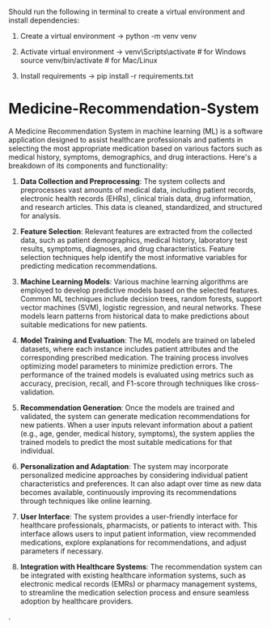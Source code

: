 ﻿Should run the following in terminal to create a virtual environment and install dependencies:

1. Create a virtual environment -> python -m venv venv

2. Activate virtual environment -> 
venv\Scripts\activate  # for Windows
source venv/bin/activate  # for Mac/Linux

3. Install requirements ->
pip install -r requirements.txt




# Medicine-Recommendation-System
A Medicine Recommendation System in machine learning (ML) is a software application designed to assist healthcare professionals and patients in selecting the most appropriate medication based on various factors such as medical history, symptoms, demographics, and drug interactions. Here's a breakdown of its components and functionality:

1. **Data Collection and Preprocessing**: The system collects and preprocesses vast amounts of medical data, including patient records, electronic health records (EHRs), clinical trials data, drug information, and research articles. This data is cleaned, standardized, and structured for analysis.

2. **Feature Selection**: Relevant features are extracted from the collected data, such as patient demographics, medical history, laboratory test results, symptoms, diagnoses, and drug characteristics. Feature selection techniques help identify the most informative variables for predicting medication recommendations.

3. **Machine Learning Models**: Various machine learning algorithms are employed to develop predictive models based on the selected features. Common ML techniques include decision trees, random forests, support vector machines (SVM), logistic regression, and neural networks. These models learn patterns from historical data to make predictions about suitable medications for new patients.

4. **Model Training and Evaluation**: The ML models are trained on labeled datasets, where each instance includes patient attributes and the corresponding prescribed medication. The training process involves optimizing model parameters to minimize prediction errors. The performance of the trained models is evaluated using metrics such as accuracy, precision, recall, and F1-score through techniques like cross-validation.

5. **Recommendation Generation**: Once the models are trained and validated, the system can generate medication recommendations for new patients. When a user inputs relevant information about a patient (e.g., age, gender, medical history, symptoms), the system applies the trained models to predict the most suitable medications for that individual.

6. **Personalization and Adaptation**: The system may incorporate personalized medicine approaches by considering individual patient characteristics and preferences. It can also adapt over time as new data becomes available, continuously improving its recommendations through techniques like online learning.

7. **User Interface**: The system provides a user-friendly interface for healthcare professionals, pharmacists, or patients to interact with. This interface allows users to input patient information, view recommended medications, explore explanations for recommendations, and adjust parameters if necessary.

8. **Integration with Healthcare Systems**: The recommendation system can be integrated with existing healthcare information systems, such as electronic medical records (EMRs) or pharmacy management systems, to streamline the medication selection process and ensure seamless adoption by healthcare providers.

.
